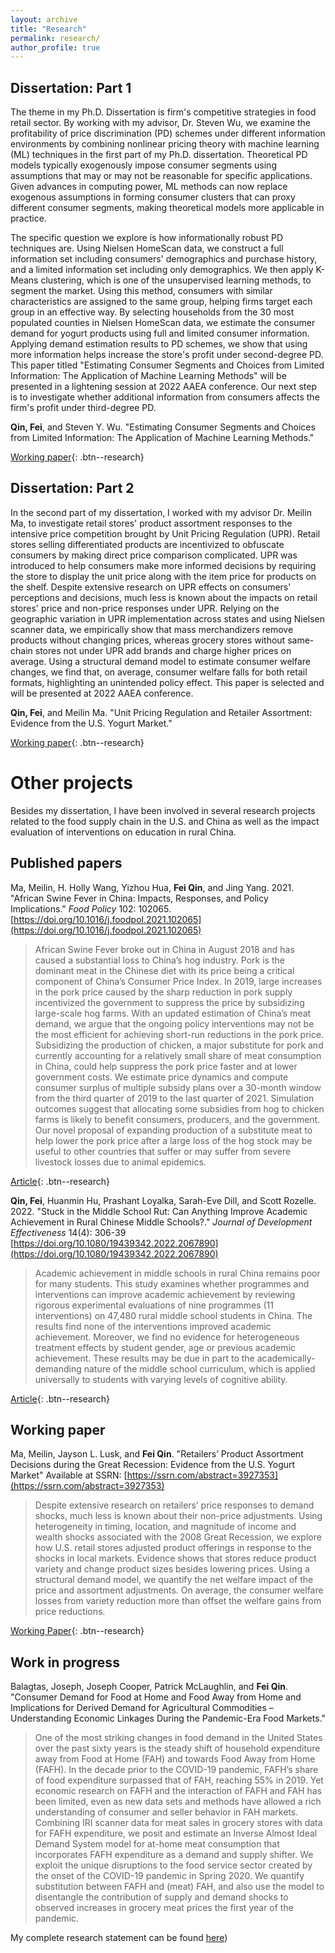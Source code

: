 ```yaml
---
layout: archive
title: "Research"
permalink: research/
author_profile: true
---
```


## Dissertation: Part 1

The theme in my Ph.D. Dissertation is firm's competitive strategies in food retail sector. By working with my advisor, Dr. Steven Wu, we examine the profitability of price discrimination (PD) schemes under different information environments by combining nonlinear pricing theory with machine learning (ML) techniques in the first part of my Ph.D. dissertation. Theoretical PD models typically exogenously impose consumer segments using assumptions that may or may not be reasonable for specific applications. Given advances in computing power, ML methods can now replace exogenous assumptions in forming consumer clusters that can proxy different consumer segments, making theoretical models more applicable in practice. 

The specific question we explore is how informationally robust PD techniques are. Using Nielsen HomeScan data, we construct a full information set including consumers' demographics and purchase history, and a limited information set including only demographics. We then apply K-Means clustering, which is one of the unsupervised learning methods, to segment the market. Using this method, consumers with similar characteristics are assigned to the same group, helping firms target each group in an effective way. By selecting households from the 30 most populated counties in Nielsen HomeScan data, we estimate the consumer demand for yogurt products using full and limited consumer information. Applying demand estimation results to PD schemes, we show that using more information helps increase the store's profit under second-degree PD. This paper titled "Estimating Consumer Segments and Choices from Limited Information: The Application of Machine Learning Methods" will be presented in a lightening session at 2022 AAEA conference. Our next step is to investigate whether additional information from consumers affects the firm's profit under third-degree PD.

**Qin, Fei**, and Steven Y. Wu. "Estimating Consumer Segments and Choices from Limited Information: The Application of Machine Learning Methods."

[Working paper](https://ssrn.com/abstract=4153003){: .btn--research}

## Dissertation: Part 2

In the second part of my dissertation, I worked with my advisor Dr. Meilin Ma, to investigate retail stores' product assortment responses to the intensive price competition brought by Unit Pricing Regulation (UPR). Retail stores selling differentiated products are incentivized to obfuscate consumers by making direct price comparison complicated. UPR was introduced to help consumers make more informed decisions by requiring the store to display the unit price along with the item price for products on the shelf. Despite extensive research on UPR effects on consumers' perceptions and decisions, much less is known about the impacts on retail stores' price and non-price responses under UPR. Relying on the geographic variation in UPR implementation across states and using Nielsen scanner data, we empirically show that mass merchandizers remove products without changing prices, whereas grocery stores without same-chain stores not under UPR add brands and charge higher prices on average. Using a structural demand model to estimate consumer welfare changes, we find that, on average, consumer welfare falls for both retail formats, highlighting an unintended policy effect. This paper is selected and will be presented at 2022 AAEA conference.

**Qin, Fei**, and Meilin Ma. "Unit Pricing Regulation and Retailer Assortment: Evidence from the U.S. Yogurt Market."

[Working paper](http://dx.doi.org/10.2139/ssrn.4153006){: .btn--research}

# Other projects

Besides my dissertation, I have been involved in several research projects related to the food supply chain in the U.S. and China as well as the impact evaluation of interventions on education in rural China.

## Published papers

Ma, Meilin, H. Holly Wang, Yizhou Hua, **Fei Qin**, and Jing Yang. 2021. "African Swine Fever in China: Impacts, Responses, and Policy Implications." *Food Policy* 102: 102065. [https://doi.org/10.1016/j.foodpol.2021.102065](https://doi.org/10.1016/j.foodpol.2021.102065)

> African Swine Fever broke out in China in August 2018 and has caused a substantial loss to China’s hog industry. Pork is the dominant meat in the Chinese diet with its price being a critical component of China’s Consumer Price Index. In 2019, large increases in the pork price caused by the sharp reduction in pork supply incentivized the government to suppress the price by subsidizing large-scale hog farms. With an updated estimation of China’s meat demand, we argue that the ongoing policy interventions may not be the most efficient for achieving short-run reductions in the pork price. Subsidizing the production of chicken, a major substitute for pork and currently accounting for a relatively small share of meat consumption in China, could help suppress the pork price faster and at lower government costs. We estimate price dynamics and compute consumer surplus of multiple subsidy plans over a 30-month window from the third quarter of 2019 to the last quarter of 2021. Simulation outcomes suggest that allocating some subsidies from hog to chicken farms is likely to benefit consumers, producers, and the government. Our novel proposal of expanding production of a substitute meat to help lower the pork price after a large loss of the hog stock may be useful to other countries that suffer or may suffer from severe livestock losses due to animal epidemics.

[Article](https://doi.org/10.1016/j.foodpol.2021.102065){: .btn--research}

**Qin, Fei**, Huanmin Hu, Prashant Loyalka, Sarah-Eve Dill, and Scott Rozelle. 2022. "Stuck in the Middle School Rut: Can Anything Improve Academic Achievement in Rural Chinese Middle Schools?." *Journal of Development Effectiveness* 14(4): 306-39 [https://doi.org/10.1080/19439342.2022.2067890](https://doi.org/10.1080/19439342.2022.2067890)

> Academic achievement in middle schools in rural China remains poor for many students. This study examines whether programmes and interventions can improve academic achievement by reviewing rigorous experimental evaluations of nine programmes (11 interventions) on 47,480 rural middle school students in China. The results find none of the interventions improved academic achievement. Moreover, we find no evidence for heterogeneous treatment effects by student gender, age or previous academic achievement. These results may be due in part to the academically-demanding nature of the middle school curriculum, which is applied universally to students with varying levels of cognitive ability.

[Article](https://doi.org/10.1080/19439342.2022.2067890){: .btn--research}

## Working paper

Ma, Meilin, Jayson L. Lusk, and **Fei Qin**. "Retailers’ Product Assortment Decisions during the Great Recession: Evidence from the U.S. Yogurt Market" Available at SSRN: [https://ssrn.com/abstract=3927353](https://ssrn.com/abstract=3927353)

> Despite extensive research on retailers’ price responses to demand shocks, much less is known about their non-price adjustments. Using heterogeneity in timing, location, and magnitude of income and wealth shocks associated with the 2008 Great Recession, we explore how U.S. retail stores adjusted product offerings in response to the shocks in local markets. Evidence shows that stores reduce product variety and change product sizes besides lowering prices. Using a structural demand model, we quantify the net welfare impact of the price and assortment adjustments. On average, the consumer welfare losses from variety reduction more than offset the welfare gains from price reductions.

[Working Paper](https://ssrn.com/abstract=3927353){: .btn--research}

## Work in progress

Balagtas, Joseph, Joseph Cooper, Patrick McLaughlin, and **Fei Qin**. "Consumer Demand for Food at Home and Food Away from Home and Implications for Derived Demand for Agricultural Commodities – Understanding Economic Linkages During the Pandemic-Era Food Markets."

> One of the most striking changes in food demand in the United States over the past sixty years is the steady shift of household expenditure away from Food at Home (FAH) and towards Food Away from Home (FAFH). In the decade prior to the COVID-19 pandemic, FAFH’s share of food expenditure surpassed that of FAH, reaching 55% in 2019. Yet economic research on FAFH and the interaction of FAFH and FAH has been limited, even as new data sets and methods have allowed a rich understanding of consumer and seller behavior in FAH markets. Combining IRI scanner data for meat sales in grocery stores with data for FAFH expenditure, we posit and estimate an Inverse Almost Ideal Demand System model for at-home meat consumption that incorporates FAFH expenditure as a demand and supply shifter. We exploit the unique disruptions to the food service sector created by the onset of the COVID-19 pandemic in Spring 2020. We quantify substitution between FAFH and (meat) FAH, and also use the model to disentangle the contribution of supply and demand shocks to observed increases in grocery meat prices the first year of the pandemic.


My complete research statement can be found [here](https://drive.google.com/file/d/1BLNja7dDaEE0icdwMPHCKJ8Poqtxf53k/view?usp=sharing))
